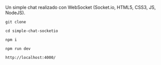 Un simple chat realizado con WebSocket (Socket.io, HTML5, CSS3, JS, NodeJS).

`git clone`

`cd simple-chat-socketio`

`npm i`

`npm run dev`

`http://localhost:4000/`

